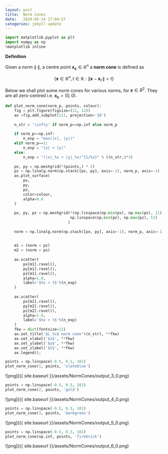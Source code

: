 ```yaml
---
layout: post
title:  Norm Cones
date:   2020-05-14 17:04:57
categories: jekyll update
---
```




```python
import matplotlib.pyplot as plt
import numpy as np
%matplotlib inline
```

**Definition**

Given a norm $\lVert\cdot\rVert$, a centre point $\mathbf{x_c} \in \mathbb{R}^n$ a **norm cone** is defined as

$$\left\{\mathbf{x} \in \mathbb{R}^n, t \in \mathbb{R}: 
\lVert\mathbf{x} - \mathbf{x}_c \rVert < t\right\}$$

Below we shall plot some norm cones for various norms, for $\mathbf{x} \in R^2$. They are all zero-centred i.e. $\mathbf{x_c} = (0, 0)$.


```python
def plot_norm_cone(norm_p, points, colour):
    fig = plt.figure(figsize=(12, 12))
    ax =fig.add_subplot(111, projection='3d')
    
    n_str = '\infty' if norm_p==np.inf else norm_p
    
    if norm_p==np.inf:
        n_exp = "max(|x|, |y|)"
    elif norm_p==1:
        n_exp = "|x| + |y|"
    else:
        n_exp = "(|x|_%s + |y|_%s)^{1/%s}" % ((n_str,)*3)
    
    px, py = np.meshgrid(*(points,) * 2)
    pz = np.linalg.norm(np.stack([px, py], axis=-1), norm_p, axis=-1)
    ax.plot_surface(
        px,
        py,
        pz,
        color=colour,
        alpha=0.6
    )
    
    px, py, pz = np.meshgrid(*(np.linspace(np.min(px), np.max(px), 11),)*2,
                             np.linspace(np.min(pz), np.max(pz), 11)
                            )
    
    norm = np.linalg.norm(np.stack([px, py], axis=-1), norm_p, axis=-1)
    
    
    m1 = (norm < pz)
    m2 = (norm > pz)
    
    ax.scatter(
        px[m1].ravel(), 
        py[m1].ravel(),
        pz[m1].ravel(),
        alpha=1.0,
        label='$%s < t$'%(n_exp)
    )
    
    ax.scatter(
        px[m2].ravel(), 
        py[m2].ravel(),
        pz[m2].ravel(),
        alpha=1.0,
        label='$%s > t$'%(n_exp)
    )
    fkw = dict(fontsize=12)
    ax.set_title('$L_%s$ norm cone'%(n_str), **fkw)
    ax.set_xlabel('$x$', **fkw)
    ax.set_ylabel('$y$', **fkw)
    ax.set_zlabel('$t$', **fkw)
    ax.legend();
```


```python
points = np.linspace(-0.5, 0.5, 101)
plot_norm_cone(1, points, 'slateblue')
```


![png]({{ site.baseurl }}/assets/NormCones/output_3_0.png)



```python
points = np.linspace(-0.5, 0.5, 101)
plot_norm_cone(2, points, 'gold')
```


![png]({{ site.baseurl }}/assets/NormCones/output_4_0.png)



```python
points = np.linspace(-0.5, 0.5, 101)
plot_norm_cone(3, points, 'darkgreen')
```


![png]({{ site.baseurl }}/assets/NormCones/output_5_0.png)



```python
points = np.linspace(-0.5, 0.5, 101)
plot_norm_cone(np.inf, points, 'firebrick')
```


![png]({{ site.baseurl }}/assets/NormCones/output_6_0.png)

